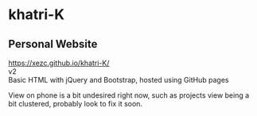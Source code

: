 # khatri-K
## Personal Website
https://xezc.github.io/khatri-K/ <br>
v2 <br>
Basic HTML with jQuery and Bootstrap, hosted using GitHub pages

View on phone is a bit undesired right now, such as projects view being a bit clustered, probably look to fix it soon.
